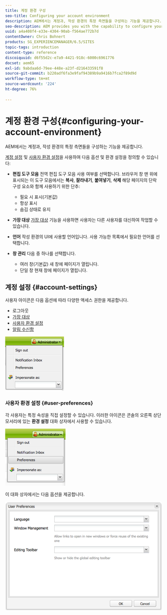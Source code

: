 ```yaml
---
title: 계정 환경 구성
seo-title: Configuring your account environment
description: AEM에서는 계정과, 작성 환경의 특정 측면들을 구성하는 기능을 제공합니다.
seo-description: AEM provides you with the capability to configure your account and certain aspects of the author environment.
uuid: a4a408f4-e33e-4304-90ab-f564ae772b7d
contentOwner: Chris Bohnert
products: SG_EXPERIENCEMANAGER/6.5/SITES
topic-tags: introduction
content-type: reference
discoiquuid: d6f55d2c-e7a9-4421-918c-6000c6961776
docset: aem65
exl-id: 9abdaa6d-79ee-448e-a23f-d216433591f8
source-git-commit: b220adf6fa3e9faf94389b9a9416b7fca2f89d9d
workflow-type: tm+mt
source-wordcount: '224'
ht-degree: 76%

---
```


# 계정 환경 구성{#configuring-your-account-environment}

AEM에서는 계정과, 작성 환경의 특정 측면들을 구성하는 기능을 제공합니다.

[계정 설정](#account-settings) 및 [사용자 환경 설정](#user-preferences)을 사용하여 다음 옵션 및 환경 설정을 정의할 수 있습니다:

* **편집 도구 모음** 전역 편집 도구 모음 사용 여부를 선택합니다. 브라우저 창 맨 위에 표시되는 이 도구 모음에서는 
**복사**, **잘라내기**, **붙여넣기**, **삭제** 해당 페이지의 단락 구성 요소와 함께 사용하기 위한 단추:

   * 필요 시 표시(기본값)
   * 항상 표시
   * 숨김 상태로 유지

* **가장 대상**
 [가장 대상](/help/sites-administering/security.md#impersonating-another-user) 기능을 사용하면 사용자는 다른 사용자를 대신하여 작업할 수 있습니다.

* **언어**
작성 환경의 UI에 사용할 언어입니다. 사용 가능한 목록에서 필요한 언어를 선택합니다.

* **창 관리**
다음 중 하나를 선택합니다.

   * 여러 창(기본값)
새 창에 페이지가 열립니다.
   * 단일 창
현재 창에 페이지가 열립니다.

## 계정 설정 {#account-settings}

사용자 아이콘은 다음 옵션에 따라 다양한 액세스 권한을 제공합니다.

* 로그아웃
* [가장 대상](/help/sites-administering/security.md#impersonating-another-user)
* [사용자 환경 설정](#user-preferences)
* [알림 수신함](/help/sites-classic-ui-authoring/author-env-inbox.md)

![chlimage_1-122](assets/chlimage_1-122.png)

### 사용자 환경 설정 {#user-preferences}

각 사용자는 특정 속성을 직접 설정할 수 있습니다. 이러한 아이콘은 콘솔의 오른쪽 상단 모서리에 있는 **환경 설정** 대화 상자에서 사용할 수 있습니다.

![screen_shot_2012-02-08at105033am](assets/screen_shot_2012-02-08at105033am.png)

이 대화 상자에서는 다음 옵션을 제공합니다.

![chlimage_1-123](assets/chlimage_1-123.png)
